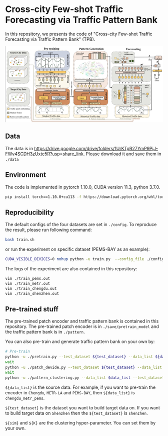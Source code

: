 # Cross-city Few-shot Traffic Forecasting via Traffic Pattern Bank

In this repository, we presents the code of "Cross-city Few-shot Traffic Forecasting via Traffic Pattern Bank" (TPB).

![TPB](./fig/mainfig.png)


## Data

The data is in https://drive.google.com/drive/folders/1UrKTgR27YmP9PjJ-FWv4SCDH3zUxtc5R?usp=share_link.
Please download it and save them in `./data`

## Environment
The code is implemented in pytorch 1.10.0, CUDA version 11.3, python 3.7.0.

```bash
pip install torch==1.10.0+cu113 -f https://download.pytorch.org/whl/torch_stable.html
```

## Reproducibility
The default configs of the four datasets are set in `./config`.
To reproduce the result, please run following command:
```bash
bash train.sh
```
or run the experiment on specific dataset (PEMS-BAY as an example):
```bash
CUDA_VISIBLE_DEVICES=0 nohup python -u train.py  --config_file ./configs/config_pems.yaml > train_pems.out 2>&1 &
```

The logs of the experiment are also contained in this repository:
```
vim ./train_pems.out
vim ./train_metr.out
vim ./train_chengdu.out
vim ./train_shenzhen.out
```

## Pre-trained stuff

The pre-trained patch encoder and traffic pattern bank is contained in this repository.
The pre-trained patch encoder is in `./save/pretrain_model` and the traffic pattern bank is in `./pattern`.

You can also pre-train and generate traffic pattern bank on your own by:
```bash
# Pre-train
python -u ./pretrain.py --test_dataset ${test_dataset} --data_list ${data_list}
wait
python -u ./patch_devide.py --test_dataset ${test_dataset} --data_list ${data_list}
wait
python -u ./pattern_clustering.py --data_list $data_list --test_dataset ${test_dataset} --sim ${sim} --K ${K}
```
`${data_list}` is the source data. For example, if you want to pre-train the encoder in `Chengdu`, `METR-LA` and `PEMS-BAY`, then `${data_list}` is `chengdu_metr_pems`.

`${test_dataset}` is the dataset you want to build target data on. If you want to build target data on `Shenzhen` then the `${test_dataset}` is `shenzhen`.

`${sim}` and `${K}` are the clustering hyper-parameter. You can set them by your own.
